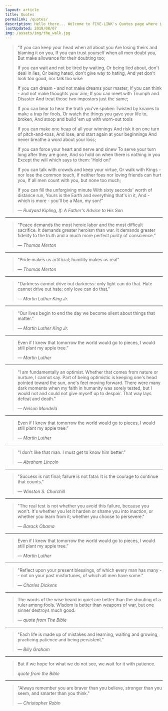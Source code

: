 ```yaml
---
layout: article
title: Quotes
permalink: /quotes/
description: Hello there... Welcome to FIVE-LINK's Quotes page where i'll be posting insightful and meaningful quotes from some of historys great leaders and thinkers.
lastUpdated: 2019/08/07
img: /assets/img/the_walk.jpg
---
```



<div class="pa4">
  <blockquote class="athelas ml0 mt0 pl4 black-90 bl bw2 b--blue">
      <p class="f5 f4-m f3-l lh-copy measure mt0">
      “If you can keep your head when all about you
      Are losing theirs and blaming it on you,
      If you can trust yourself when all men doubt you,
      But make allowance for their doubting too;
      </p>
      <p class="f5 f4-m f3-l lh-copy measure mt0">
      If you can wait and not be tired by waiting,
      Or being lied about, don't deal in lies,
      Or being hated, don't give way to hating,
      And yet don't look too good, nor talk too wise
      </p>
      <p class="f5 f4-m f3-l lh-copy measure mt0">
      If you can dream - and not make dreams your master;
      If you can think - and not make thoughts your aim;
      If you can meet with Triumph and Disaster
      And treat those two impostors just the same;
      </p>
      <p class="f5 f4-m f3-l lh-copy measure mt0">
      If you can bear to hear the truth you've spoken
      Twisted by knaves to make a trap for fools,
      Or watch the things you gave your life to, broken,
      And stoop and build 'em up with worn-out tools
      </p>
      <p class="f5 f4-m f3-l lh-copy measure mt0">
      If you can make one heap of all your winnings
      And risk it on one turn of pitch-and-toss,
      And lose, and start again at your beginnings
      And never breathe a word about your loss;
      </p>
      <p class="f5 f4-m f3-l lh-copy measure mt0">
      If you can force your heart and nerve and sinew
      To serve your turn long after they are gone,
      And so hold on when there is nothing in you
      Except the will which says to them: 'Hold on!'
      </p>
      <p class="f5 f4-m f3-l lh-copy measure mt0">
      If you can talk with crowds and keep your virtue,
      Or walk with Kings - nor lose the common touch,
      If neither foes nor loving friends can hurt you,
      If all men count with you, but none too much;
      </p>
      <p class="f5 f4-m f3-l lh-copy measure mt0">
      If you can fill the unforgiving minute
      With sixty seconds' worth of distance run,
      Yours is the Earth and everything that's in it,
      And - which is more - you'll be a Man, my son!”
      </p>
    <cite class="f6 ttu tracked fs-normal">― Rudyard Kipling, If: A Father's Advice to His Son</cite>
  </blockquote>
</div>

<hr>

<div class="pa4">
  <blockquote class="athelas ml0 mt0 pl4 black-90 bl bw2 b--blue">
    <p class="f5 f4-m f3-l lh-copy measure mt0">
      “Peace demands the most heroic labor and the most difficult sacrifice. It demands greater heroism than war. It
      demands greater fidelity to the truth and a much more perfect purity of conscience.”
    </p>
    <cite class="f6 ttu tracked fs-normal">― Thomas Merton</cite>
  </blockquote>
</div>

<hr>

<div class="pa4">
  <blockquote class="athelas ml0 mt0 pl4 black-90 bl bw2 b--blue">
    <p class="f5 f4-m f3-l lh-copy measure mt0">
      “Pride makes us artificial; humility makes us real”
    </p>
    <cite class="f6 ttu tracked fs-normal">― Thomas Merton</cite>
  </blockquote>
</div>

<hr>


<div class="pa4">
  <blockquote class="athelas ml0 mt0 pl4 black-90 bl bw2 b--blue">
    <p class="f5 f4-m f3-l lh-copy measure mt0">
      "Darkness cannot drive out darkness: only light can do that. Hate cannot drive out hate: only love can do that."
    </p>
    <cite class="f6 ttu tracked fs-normal">― Martin Luther King Jr.</cite>
  </blockquote>
</div>

<hr>

<div class="pa4">
  <blockquote class="athelas ml0 mt0 pl4 black-90 bl bw2 b--blue">
    <p class="f5 f4-m f3-l lh-copy measure mt0">
      “Our lives begin to end the day we become silent about things that matter.”
    </p>
    <cite class="f6 ttu tracked fs-normal">― Martin Luther King Jr.</cite>
  </blockquote>
</div>


<hr>

<div class="pa4">
  <blockquote class="athelas ml0 mt0 pl4 black-90 bl bw2 b--blue">
    <p class="f5 f4-m f3-l lh-copy measure mt0">
      Even if I knew that tomorrow the world would go to pieces, I would still plant my apple tree.”
    </p>
    <cite class="f6 ttu tracked fs-normal">― Martin Luther</cite>
  </blockquote>
</div>


<hr>

<div class="pa4">
  <blockquote class="athelas ml0 mt0 pl4 black-90 bl bw2 b--blue">
    <p class="f5 f4-m f3-l lh-copy measure mt0">
      “I am fundamentally an optimist. Whether that comes from nature or nurture, I cannot say. Part of being optimistic
      is keeping one's head pointed toward the sun, one's feet moving forward. There were many dark moments when my
      faith in humanity was sorely tested, but I would not and could not give myself up to despair. That way lays defeat
      and death.”
    </p>
    <cite class="f6 ttu tracked fs-normal">― Nelson Mandela</cite>
  </blockquote>
</div>


<hr>

<div class="pa4">
  <blockquote class="athelas ml0 mt0 pl4 black-90 bl bw2 b--blue">
    <p class="f5 f4-m f3-l lh-copy measure mt0">
      Even if I knew that tomorrow the world would go to pieces, I would still plant my apple tree.”
    </p>
    <cite class="f6 ttu tracked fs-normal">― Martin Luther</cite>
  </blockquote>
</div>

<hr>

<div class="pa4">
  <blockquote class="athelas ml0 mt0 pl4 black-90 bl bw2 b--blue">
    <p class="f5 f4-m f3-l lh-copy measure mt0">
      “I don't like that man. I must get to know him better.”
    </p>
    <cite class="f6 ttu tracked fs-normal">― Abraham Lincoln</cite>
  </blockquote>
</div>

<hr>

<div class="pa4">
  <blockquote class="athelas ml0 mt0 pl4 black-90 bl bw2 b--blue">
    <p class="f5 f4-m f3-l lh-copy measure mt0">
      "Success is not final; failure is not fatal: It is the courage to continue that counts."
    </p>
    <cite class="f6 ttu tracked fs-normal">― Winston S. Churchill</cite>
  </blockquote>
</div>

<hr>

<div class="pa4">
  <blockquote class="athelas ml0 mt0 pl4 black-90 bl bw2 b--blue">
    <p class="f5 f4-m f3-l lh-copy measure mt0">
      "The real test is not whether you avoid this failure, because you won't. It's whether you let it harden or shame
      you into inaction, or whether you learn from it; whether you choose to persevere."
    </p>
    <cite class="f6 ttu tracked fs-normal">― Barack Obama</cite>
  </blockquote>
</div>

<hr>


<div class="pa4">
  <blockquote class="athelas ml0 mt0 pl4 black-90 bl bw2 b--blue">
    <p class="f5 f4-m f3-l lh-copy measure mt0">
      Even if I knew that tomorrow the world would go to pieces, I would still plant my apple tree.”
    </p>
    <cite class="f6 ttu tracked fs-normal">― Martin Luther</cite>
  </blockquote>
</div>


<hr>

<div class="pa4">
  <blockquote class="athelas ml0 mt0 pl4 black-90 bl bw2 b--blue">
    <p class="f5 f4-m f3-l lh-copy measure mt0">
      "Reflect upon your present blessings, of which every man has many -- not on your past misfortunes, of which all
      men have some."
    </p>
    <cite class="f6 ttu tracked fs-normal">― Charles Dickens</cite>
  </blockquote>
</div>

<hr>

<div class="pa4">
  <blockquote class="athelas ml0 mt0 pl4 black-90 bl bw2 b--blue">
    <p class="f5 f4-m f3-l lh-copy measure mt0">
      The words of the wise heard in quiet are better than the shouting of a ruler among fools. Wisdom is better than
      weapons of war, but one sinner destroys much good.
    </p>
    <cite class="f6 ttu tracked fs-normal">― quote from The Bible</cite>
  </blockquote>
</div>

<hr>


<div class="pa4">
  <blockquote class="athelas ml0 mt0 pl4 black-90 bl bw2 b--blue">
    <p class="f5 f4-m f3-l lh-copy measure mt0">
      "Each life is made up of mistakes and learning, waiting and growing, practicing patience and being persistent."
    </p>
    <cite class="f6 ttu tracked fs-normal">― Billy Graham</cite>
  </blockquote>
</div>

<hr>


<div class="pa4">
  <blockquote class="athelas ml0 mt0 pl4 black-90 bl bw2 b--blue">
    <p class="f5 f4-m f3-l lh-copy measure mt0">
      But if we hope for what we do not see, we wait for it with patience.
    </p>
    <cite class="f6 ttu tracked fs-normal">quote from the Bible</cite>
  </blockquote>
</div>

<hr>

<div class="pa4">
  <blockquote class="athelas ml0 mt0 pl4 black-90 bl bw2 b--blue">
    <p class="f5 f4-m f3-l lh-copy measure mt0">
      "Always remember you are braver than you believe, stronger than you seem, and smarter than you think."
    </p>
    <cite class="f6 ttu tracked fs-normal">― Christopher Robin</cite>
  </blockquote>
</div>